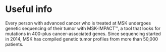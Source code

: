 # Useful info

Every person with advanced cancer who is treated at MSK undergoes genetic sequencing of their tumor with MSK-IMPACT™, a tool that looks for mutations in 400-plus cancer-associated genes. Since sequencing started in 2014, MSK has compiled genetic tumor profiles from more than 50,000 patients.
